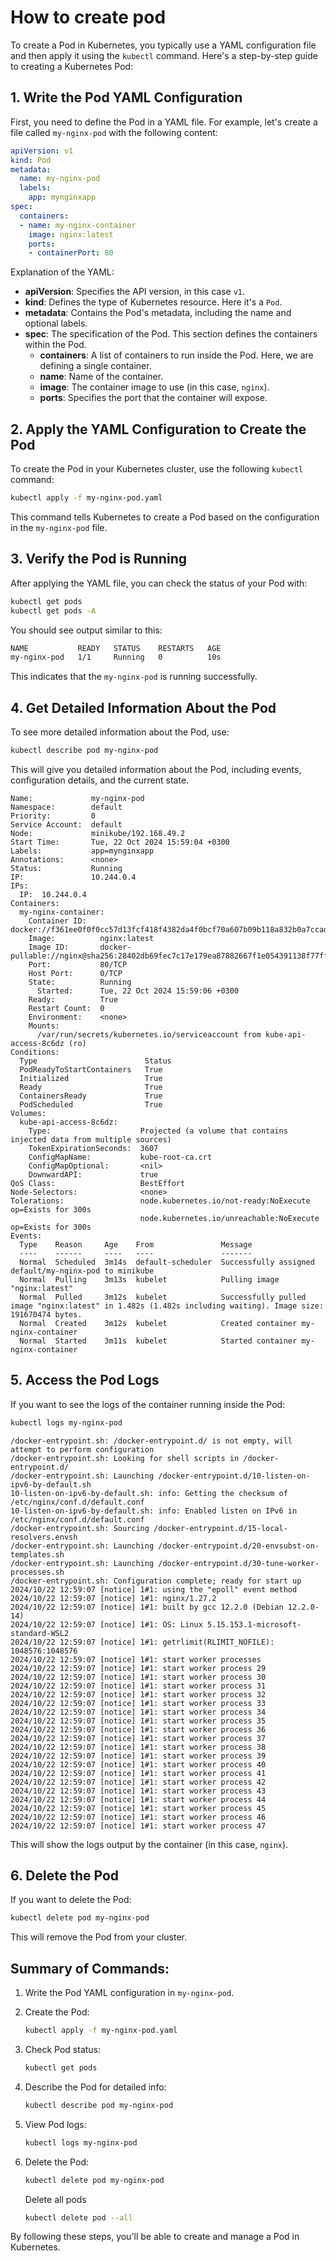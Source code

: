 # How to create pod

To create a Pod in Kubernetes, you typically use a YAML configuration file and then apply it using the `kubectl` command. Here's a step-by-step guide to creating a Kubernetes Pod:

## 1. **Write the Pod YAML Configuration**

First, you need to define the Pod in a YAML file. For example, let's create a file called `my-nginx-pod` with the following content:

```yaml
apiVersion: v1
kind: Pod
metadata:
  name: my-nginx-pod
  labels:
    app: mynginxapp
spec:
  containers:
  - name: my-nginx-container
    image: nginx:latest
    ports:
    - containerPort: 80
```

Explanation of the YAML:

- **apiVersion**: Specifies the API version, in this case `v1`.
- **kind**: Defines the type of Kubernetes resource. Here it's a `Pod`.
- **metadata**: Contains the Pod's metadata, including the name and optional labels.
- **spec**: The specification of the Pod. This section defines the containers within the Pod.
  - **containers**: A list of containers to run inside the Pod. Here, we are defining a single container.
  - **name**: Name of the container.
  - **image**: The container image to use (in this case, `nginx`).
  - **ports**: Specifies the port that the container will expose.

## 2. **Apply the YAML Configuration to Create the Pod**

To create the Pod in your Kubernetes cluster, use the following `kubectl` command:

```bash
kubectl apply -f my-nginx-pod.yaml
```

This command tells Kubernetes to create a Pod based on the configuration in the `my-nginx-pod` file.

## 3. **Verify the Pod is Running**

After applying the YAML file, you can check the status of your Pod with:

```bash
kubectl get pods
kubectl get pods -A
```

You should see output similar to this:

```bash
NAME           READY   STATUS    RESTARTS   AGE
my-nginx-pod   1/1     Running   0          10s
```

This indicates that the `my-nginx-pod` is running successfully.

## 4. **Get Detailed Information About the Pod**

To see more detailed information about the Pod, use:

```bash
kubectl describe pod my-nginx-pod
```

This will give you detailed information about the Pod, including events, configuration details, and the current state.

```
Name:             my-nginx-pod
Namespace:        default
Priority:         0
Service Account:  default
Node:             minikube/192.168.49.2
Start Time:       Tue, 22 Oct 2024 15:59:04 +0300
Labels:           app=mynginxapp
Annotations:      <none>
Status:           Running
IP:               10.244.0.4
IPs:
  IP:  10.244.0.4
Containers:
  my-nginx-container:
    Container ID:   docker://f361ee0f0f0cc57d13fcf418f4382da4f0bcf70a607b09b118a832b0a7ccad32
    Image:          nginx:latest
    Image ID:       docker-pullable://nginx@sha256:28402db69fec7c17e179ea87882667f1e054391138f77ffaf0c3eb388efc3ffb
    Port:           80/TCP
    Host Port:      0/TCP
    State:          Running
      Started:      Tue, 22 Oct 2024 15:59:06 +0300
    Ready:          True
    Restart Count:  0
    Environment:    <none>
    Mounts:
      /var/run/secrets/kubernetes.io/serviceaccount from kube-api-access-8c6dz (ro)
Conditions:
  Type                        Status
  PodReadyToStartContainers   True
  Initialized                 True
  Ready                       True
  ContainersReady             True
  PodScheduled                True
Volumes:
  kube-api-access-8c6dz:
    Type:                    Projected (a volume that contains injected data from multiple sources)
    TokenExpirationSeconds:  3607
    ConfigMapName:           kube-root-ca.crt
    ConfigMapOptional:       <nil>
    DownwardAPI:             true
QoS Class:                   BestEffort
Node-Selectors:              <none>
Tolerations:                 node.kubernetes.io/not-ready:NoExecute op=Exists for 300s
                             node.kubernetes.io/unreachable:NoExecute op=Exists for 300s
Events:
  Type    Reason     Age    From               Message
  ----    ------     ----   ----               -------
  Normal  Scheduled  3m14s  default-scheduler  Successfully assigned default/my-nginx-pod to minikube
  Normal  Pulling    3m13s  kubelet            Pulling image "nginx:latest"
  Normal  Pulled     3m12s  kubelet            Successfully pulled image "nginx:latest" in 1.482s (1.482s including waiting). Image size: 191670474 bytes.
  Normal  Created    3m12s  kubelet            Created container my-nginx-container
  Normal  Started    3m11s  kubelet            Started container my-nginx-container
```

## 5. **Access the Pod Logs**

If you want to see the logs of the container running inside the Pod:

```bash
kubectl logs my-nginx-pod
```

```
/docker-entrypoint.sh: /docker-entrypoint.d/ is not empty, will attempt to perform configuration
/docker-entrypoint.sh: Looking for shell scripts in /docker-entrypoint.d/
/docker-entrypoint.sh: Launching /docker-entrypoint.d/10-listen-on-ipv6-by-default.sh
10-listen-on-ipv6-by-default.sh: info: Getting the checksum of /etc/nginx/conf.d/default.conf
10-listen-on-ipv6-by-default.sh: info: Enabled listen on IPv6 in /etc/nginx/conf.d/default.conf
/docker-entrypoint.sh: Sourcing /docker-entrypoint.d/15-local-resolvers.envsh
/docker-entrypoint.sh: Launching /docker-entrypoint.d/20-envsubst-on-templates.sh
/docker-entrypoint.sh: Launching /docker-entrypoint.d/30-tune-worker-processes.sh
/docker-entrypoint.sh: Configuration complete; ready for start up
2024/10/22 12:59:07 [notice] 1#1: using the "epoll" event method
2024/10/22 12:59:07 [notice] 1#1: nginx/1.27.2
2024/10/22 12:59:07 [notice] 1#1: built by gcc 12.2.0 (Debian 12.2.0-14)
2024/10/22 12:59:07 [notice] 1#1: OS: Linux 5.15.153.1-microsoft-standard-WSL2
2024/10/22 12:59:07 [notice] 1#1: getrlimit(RLIMIT_NOFILE): 1048576:1048576
2024/10/22 12:59:07 [notice] 1#1: start worker processes
2024/10/22 12:59:07 [notice] 1#1: start worker process 29
2024/10/22 12:59:07 [notice] 1#1: start worker process 30
2024/10/22 12:59:07 [notice] 1#1: start worker process 31
2024/10/22 12:59:07 [notice] 1#1: start worker process 32
2024/10/22 12:59:07 [notice] 1#1: start worker process 33
2024/10/22 12:59:07 [notice] 1#1: start worker process 34
2024/10/22 12:59:07 [notice] 1#1: start worker process 35
2024/10/22 12:59:07 [notice] 1#1: start worker process 36
2024/10/22 12:59:07 [notice] 1#1: start worker process 37
2024/10/22 12:59:07 [notice] 1#1: start worker process 38
2024/10/22 12:59:07 [notice] 1#1: start worker process 39
2024/10/22 12:59:07 [notice] 1#1: start worker process 40
2024/10/22 12:59:07 [notice] 1#1: start worker process 41
2024/10/22 12:59:07 [notice] 1#1: start worker process 42
2024/10/22 12:59:07 [notice] 1#1: start worker process 43
2024/10/22 12:59:07 [notice] 1#1: start worker process 44
2024/10/22 12:59:07 [notice] 1#1: start worker process 45
2024/10/22 12:59:07 [notice] 1#1: start worker process 46
2024/10/22 12:59:07 [notice] 1#1: start worker process 47
```

This will show the logs output by the container (in this case, `nginx`).

## 6. **Delete the Pod**

If you want to delete the Pod:

```bash
kubectl delete pod my-nginx-pod
```

This will remove the Pod from your cluster.

## Summary of Commands:

1. Write the Pod YAML configuration in `my-nginx-pod`.
2. Create the Pod:

    ```bash
    kubectl apply -f my-nginx-pod.yaml
    ```

3. Check Pod status:

    ```bash
    kubectl get pods
    ```

4. Describe the Pod for detailed info:

    ```bash
    kubectl describe pod my-nginx-pod
    ```

5. View Pod logs:

    ```bash
    kubectl logs my-nginx-pod
    ```

6. Delete the Pod:

    ```bash
    kubectl delete pod my-nginx-pod
    ```

    Delete all pods

    ```bash
    kubectl delete pod --all
    ```

By following these steps, you'll be able to create and manage a Pod in Kubernetes.
